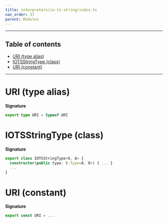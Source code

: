 ```yaml
---
title: interpreters/io-ts-string/index.ts
nav_order: 37
parent: Modules
---
```


---

<h2 class="text-delta">Table of contents</h2>

- [URI (type alias)](#uri-type-alias)
- [IOTSStringType (class)](#iotsstringtype-class)
- [URI (constant)](#uri-constant)

---

# URI (type alias)

**Signature**

```ts
export type URI = typeof URI
```

# IOTSStringType (class)

**Signature**

```ts
export class IOTSStringType<O, A> {
  constructor(public type: t.Type<A, O>) { ... }
  ...
}
```

# URI (constant)

**Signature**

```ts
export const URI = ...
```
